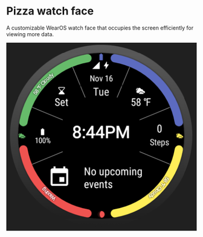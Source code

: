# Pizza watch face

A customizable WearOS watch face that occupies the screen efficiently for viewing more data.

![preview](https://github.com/alexandrusebastian/PizzaWatchFace/blob/main/complete/src/main/res/drawable-hdpi/preview_watch_face.png?raw=true)
